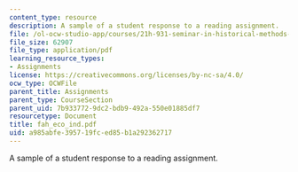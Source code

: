 ```yaml
---
content_type: resource
description: A sample of a student response to a reading assignment.
file: /ol-ocw-studio-app/courses/21h-931-seminar-in-historical-methods-spring-2004/a985abfe395719fced85b1a292362717_fah_eco_ind.pdf
file_size: 62907
file_type: application/pdf
learning_resource_types:
- Assignments
license: https://creativecommons.org/licenses/by-nc-sa/4.0/
ocw_type: OCWFile
parent_title: Assignments
parent_type: CourseSection
parent_uid: 7b933772-9dc2-bdb9-492a-550e01885df7
resourcetype: Document
title: fah_eco_ind.pdf
uid: a985abfe-3957-19fc-ed85-b1a292362717
---
```

A sample of a student response to a reading assignment.
